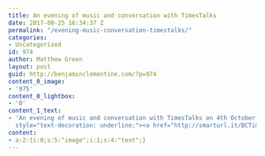```yaml
---
title: An evening of music and conversation with TimesTalks
date: 2017-08-25 16:34:37 Z
permalink: "/evening-music-conversation-timestalks/"
categories:
- Uncategorized
id: 974
author: Matthew Green
layout: post
guid: http://benjaminclementine.com/?p=974
content_0_image:
- '975'
content_0_lightbox:
- '0'
content_1_text:
- 'An evening of music and conversation with TimesTalks on 4th October. Tickets <span
  style="text-decoration: underline;"><a href="http://smarturl.it/BCTimesTalks">HERE</a></span>.'
content:
- a:2:{i:0;s:5:"image";i:1;s:4:"text";}
---
```



